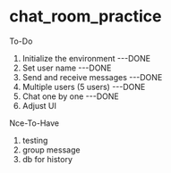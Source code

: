 # chat_room_practice

To-Do

1. Initialize the environment   ---DONE
2. Set user name                ---DONE
3. Send and receive messages    ---DONE
4. Multiple users (5 users)     ---DONE
5. Chat one by one              ---DONE
6. Adjust UI

Nce-To-Have

1. testing
2. group message
3. db for history
